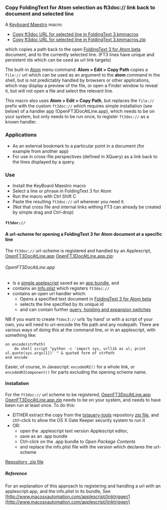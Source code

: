 ### Copy FoldingText for Atom selection as ft3doc:// link back to document and selected line

A [Keyboard Maestro](http://www.keyboardmaestro.com/main/) macro:

- [Copy ft3doc URL for selected line in FoldingText 3.kmmacros](./Copy%20ft3doc%20URL%20for%20selected%20line%20in%20FoldingText%203.kmmacros)
- [Copy ft3doc URL for selected line in FoldingText 3.kmmacros.zip](./Copy%20ft3doc%20URL%20for%20selected%20line%20in%20FoldingText%203.kmmacros.zip)

which copies a path back to the open [FoldingText 3 for Atom beta](http://jessegrosjean.gitbooks.io/foldingtext-for-atom-user-s-guide/content/) document, and to the currently selected line. (FT3 lines have unique and persistent ids which can be used as url link targets)

The built-in [Atom](https://atom.io/) menu command: **Atom > Edit  > Copy Path** copies a `file://` url which can be used as an argument to the **atom** command in the shell, but is not predictably handled by browsers or other applications, which may display a preview of the file, or open a Finder window to reveal it, but will not open a file and select the relevant line.

This macro also uses  **Atom > Edit  > Copy Path**, but replaces the `file://` prefix with the custom `ft3doc://` which requires simple installation (see below) of a handler app (OpenFT3DocAtLine.app), which needs to be on your system, but only needs to be run once, to register `ft3doc://` as a known handler.


### Applications
- As an external bookmark to a particular point in a document (for example from another app)
- For use in cross-file perspectives (defined in XQuery) as a link back to the lines displayed by a query.

### Use
- Install the KeyBoard Maestro macro
- Select a line or phrase in FoldingText 3 for Atom
- Run the macro with Ctrl Shift C
- Paste the resulting `ft3doc://` url wherever you need it.
- (Not that cross file and internal links withing FT3 can already be created by simple drag and Ctrl-drop)

#### `ft3doc://` 
#### A url-scheme for opening a FoldingText 3 for Atom document at a specific line
The `ft3doc://` url-scheme is registered and handled by an Applescript, [OpenFT3DocAtLine.app](./OpenFT3DocAtLine.app) [OpenFT3DocAtLine.app.zip](./OpenFT3DocAtLine.app.zip):

###### OpenFT3DocAtLine.app
- Is a [simple applescript](Source%20and%20info.plist%20for%20OpenFT3DocAtLine/OpenFT3DocAtLine.applescript) saved as an [app bundle](./OpenFT3DocAtLine.app), and
- contains an [Info.plist](Source%20and%20info.plist%20for%20OpenFT3DocAtLine/Info.plist) which registers `ft3doc://`
- contains an open url handler which:
	- Opens a specified text document in [FoldingText 3 for Atom beta](http://jessegrosjean.gitbooks.io/foldingtext-for-atom-user-s-guide/content/)
	- selects the line specified by its unique id
	- and can contain further [query, hoisting and expansion switches](http://jessegrosjean.gitbooks.io/foldingtext-for-atom-user-s-guide/content/appendix_c_path_query_parameters.html)

NB if you want to create `ftdoc3://` urls ‘by hand’ or with a script of your own, you will need to uri-encode the file path and any nodepath. There are various ways of doing this at the command line, or in an applescript, with something like:

```
on encode(strPath)
	do shell script "python -c 'import sys, urllib as ul; print ul.quote(sys.argv[1])' " & quoted form of strPath
end encode
```

Easier, of course, in Javascript:  `encodeURI()` for a whole link, or `encodeURIComponent()` for parts excluding the opening scheme name.


#### Installation

For the `ft3doc://` url scheme to be registered, [OpenFT3DocAtLine.app](./OpenFTDoc3AtLine.app) [OpenFT3DocAtLine.app.zip](./OpenFT3DocAtLine.app.zip) needs to be on your system, and needs to have been run at least once.
To do this:
- EITHER extract the copy from the [txtquery-tools](https://github.com/RobTrew/txtquery-tools) repository [zip file](https://github.com/RobTrew/txtquery-tools/archive/master.zip), and ctrl-click to allow the OS X Gate Keeper security system to run it
- OR:
	- open the .applescript text version Applescript editor,
	- save as an .app bundle
	- Ctrl-click on the .app bundle to _Open Package Contents_
	- and replace the info.plist file with the version which declares the url-scheme

[Repository .zip file](https://github.com/RobTrew/txtquery-tools/archive/master.zip)
	
##### Reference
For an explanation of this approach to registering and handling a url with an applescript.app, and the info.plist in its bundle,
See [http://www.macosxautomation.com/applescript/linktrigger/](http://www.macosxautomation.com/applescript/linktrigger/)

